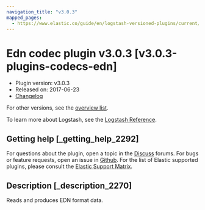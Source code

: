```yaml
---
navigation_title: "v3.0.3"
mapped_pages:
  - https://www.elastic.co/guide/en/logstash-versioned-plugins/current/v3.0.3-plugins-codecs-edn.html
---
```


# Edn codec plugin v3.0.3 [v3.0.3-plugins-codecs-edn]


* Plugin version: v3.0.3
* Released on: 2017-06-23
* [Changelog](https://github.com/logstash-plugins/logstash-codec-edn/blob/v3.0.3/CHANGELOG.md)

For other versions, see the [overview list](codec-edn-index.md).

To learn more about Logstash, see the [Logstash Reference](logstash://reference/index.md).

## Getting help [_getting_help_2292]

For questions about the plugin, open a topic in the [Discuss](http://discuss.elastic.co) forums. For bugs or feature requests, open an issue in [Github](https://github.com/logstash-plugins/logstash-codec-edn). For the list of Elastic supported plugins, please consult the [Elastic Support Matrix](https://www.elastic.co/support/matrix#matrix_logstash_plugins).


## Description [_description_2270]

Reads and produces EDN format data.


